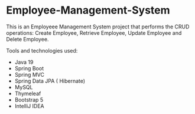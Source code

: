 # Employee-Management-System

This is an Employeee Management System project that performs the CRUD operations: Create Employee, Retrieve Employee, Update Employee and Delete Employee.

Tools and technologies used:
- Java 19
- Spring Boot
- Spring MVC
- Spring Data JPA ( Hibernate)
- MySQL
- Thymeleaf
- Bootstrap 5
- IntelliJ IDEA
